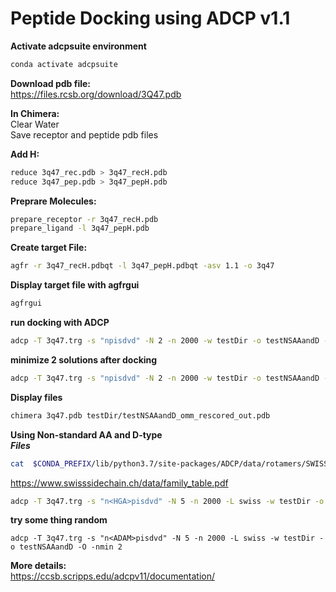 Peptide Docking using ADCP v1.1
===============================

**Activate adcpsuite environment**  
```sh
conda activate adcpsuite  
```
  
**Download pdb file:**  
https://files.rcsb.org/download/3Q47.pdb  
  
**In Chimera:**  
Clear Water   
Save receptor and peptide pdb files  
  
**Add H:**  
```sh
reduce 3q47_rec.pdb > 3q47_recH.pdb  
reduce 3q47_pep.pdb > 3q47_pepH.pdb  
```
  
**Preprare Molecules:**  
```sh
prepare_receptor -r 3q47_recH.pdb  
prepare_ligand -l 3q47_pepH.pdb
```
  
**Create target File:**  
```sh
agfr -r 3q47_recH.pdbqt -l 3q47_pepH.pdbqt -asv 1.1 -o 3q47 
```
  
**Display target file with agfrgui**    
```sh
agfrgui
```
  
**run docking with ADCP**  
```sh
adcp -T 3q47.trg -s "npisdvd" -N 2 -n 2000 -w testDir -o testNSAAandD -O
```
  
**minimize 2 solutions after docking**  
```sh
adcp -T 3q47.trg -s "npisdvd" -N 2 -n 2000 -w testDir -o testNSAAandD -O -nmin 2
```
    
**Display files**  
```sh
chimera 3q47.pdb testDir/testNSAAandD_omm_rescored_out.pdb
```
  
**Using Non-standard AA and D-type**  
***Files***  
```sh
cat  $CONDA_PREFIX/lib/python3.7/site-packages/ADCP/data/rotamers/SWISS_ROTAMER_LIST.dat
```
https://www.swisssidechain.ch/data/family_table.pdf  

```sh
adcp -T 3q47.trg -s "n<HGA>pisdvd" -N 5 -n 2000 -L swiss -w testDir -o testNSAAandD -O -nmin 2
```
   
**try some thing random**  
```
adcp -T 3q47.trg -s "n<ADAM>pisdvd" -N 5 -n 2000 -L swiss -w testDir -o testNSAAandD -O -nmin 2
```
  
**More details:**  
https://ccsb.scripps.edu/adcpv11/documentation/  
